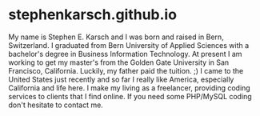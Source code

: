 # stephenkarsch.github.io

My name is Stephen E. Karsch and I was born and raised in Bern, Switzerland. I graduated from Bern University of Applied Sciences with a bachelor's degree in Business Information Technology. At present I am working to get my master's from the Golden Gate University in San Francisco, California. Luckily, my father paid the tuition. ;)
I came to the United States just recently and so far I really like America, especially California and life here.
I make my living as a freelancer, providing coding services to clients that I find online. If you need some PHP/MySQL coding don't hesitate to contact me.


